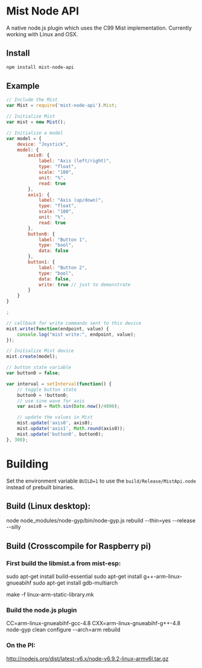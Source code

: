 # Mist Node API

A native node.js plugin which uses the C99 Mist implementation. Currently working with Linux and OSX.

## Install 

```sh
npm install mist-node-api
```

## Example

```js
// Include the Mist
var Mist = require('mist-node-api').Mist;

// Initialize Mist
var mist = new Mist();

// Initialize a model
var model = {
    device: "Joystick",
    model: {
        axis0: {
            label: "Axis (left/right)",
            type: "float",
            scale: "100",
            unit: "%",
            read: true
        },
        axis1: {
            label: "Axis (up/down)",
            type: "float",
            scale: "100",
            unit: "%",
            read: true
        },
        button0: {
            label: "Button 1",
            type: "bool",
            data: false
        },
        button1: {
            label: "Button 2",
            type: "bool",
            data: false,
            write: true // just to demonstrate 
        }
    }
}

;

// callback for write commands sent to this device
mist.write(function(endpoint, value) {
    console.log("mist write:", endpoint, value);
});

// Initialize Mist device
mist.create(model);

// button state variable
var button0 = false;

var interval = setInterval(function() {
    // toggle button state
    button0 = !button0;
    // use sine wave for axis 
    var axis0 = Math.sin(Date.now()/4000);

    // update the values in Mist
    mist.update('axis0', axis0);
    mist.update('axis1', Math.round(axis0));
    mist.update('button0', button0);
}, 300);
```

# Building

Set the environment variable `BUILD=1`  to use the `build/Release/MistApi.node` instead of prebuilt binaries.

## Build (Linux desktop):

  node node_modules/node-gyp/bin/node-gyp.js rebuild --thin=yes --release --silly

## Build (Crosscompile for Raspberry pi)

### First build the libmist.a from mist-esp:

sudo apt-get install build-essential
sudo apt-get install g++-arm-linux-gnueabihf
sudo apt-get install gdb-multiarch

make -f linux-arm-static-library.mk

### Build the node.js plugin

CC=arm-linux-gnueabihf-gcc-4.8 CXX=arm-linux-gnueabihf-g++-4.8 node-gyp clean configure --arch=arm rebuild


### On the PI: 

  http://nodejs.org/dist/latest-v6.x/node-v6.9.2-linux-armv6l.tar.gz

